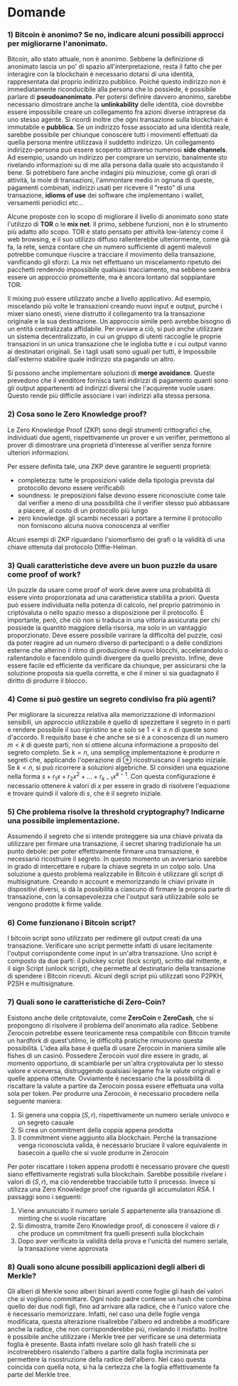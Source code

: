 # Domande

### 1) Bitcoin è anonimo? Se no, indicare alcuni possibili approcci per migliorarne l'anonimato.

Bitcoin, allo stato attuale, non è anonimo. Sebbene la definizione di anonimato lascia un po' di spazio all'interpretazione, resta il fatto che per interagire con la blockchain è necessario dotarsi di una identità, rappresentata dal proprio indirizzo pubblico. Poiché questo indirizzo non è immediatamente riconducibile alla persona che lo possiede, è possibile parlare di **pseudoanonimato**. Per potersi definire davvero anonimo, sarebbe necessario dimostrare anche la **unlinkability** delle identità, cioè dovrebbe essere impossibile creare un collegamento fra azioni diverse intraprese da uno stesso agente.
Si ricordi inoltre che ogni transazione sulla blockchain è immutabile e **pubblica**. Se un indirizzo fosse associato ad una identità reale, sarebbe possibile per chiunque conoscere tutti i movimenti effettuati da quella persona mentre utilizzava il suddetto indirizzo.
Un collegamento indirizzo-persona può essere scoperto attraverso numerosi **side channels**. Ad esempio, usando un indirizzo per comprare un servizio, banalmente sto rivelando informazioni su di me alla persona dalla quale sto acquistando il bene. Si potrebbero fare anche indagini più minuziose, come gli orari di attività, la mole di transazioni, l'ammontare medio in ognuna di queste, pagamenti combinati, indirizzi usati per ricevere il "resto" di una transazione, **idioms of use** dei software che implementano i wallet, versamenti periodici etc...

Alcune proposte con lo scopo di migliorare il livello di anonimato sono state l'utilizzo di **TOR** o le **mix net**. Il primo, sebbene funzioni, non è lo strumento più adatto allo scopo. TOR è stato pensato per attività low-latency come il web browsing, e il suo utilizzo diffuso rallenterebbe ulteriormente, come già fa, la rete, senza contare che un numero sufficiente di agenti malevoli potrebbe comunque riuscire a tracciare il movimento della transazione, vanificando gli sforzi.
La  mix net effettuano un miscelamento ripetuto dei pacchetti rendendo impossibile qualsiasi tracciamento, ma sebbene sembra essere un approccio promettente, ma è ancora lontano dal soppiantare TOR.

Il mixing può essere utilizzato anche a livello applicativo. Ad esempio,  miscelando più volte le transazioni creando nuovi input e output, purché i mixer siano onesti, viene distrutto il collegamento tra la transazione originale e la sua destinazione. Un approccio simile però avrebbe bisogno di un entità centralizzata affidabile. Per ovviare a ciò, si può anche utilizzare un sistema decentralizzato, in cui un gruppo di utenti raccoglie le proprie transazioni in un unica transazione che le ingloba tutte e i cui output vanno ai destinatari originali. Se i tagli usati sono uguali per tutti, è impossibile dall'esterno stabilire quale indirizzo sta pagando un altro.

Si possono anche implementare soluzioni di **merge avoidance**. Queste prevedono che il venditore fornisca tanti indirizzi di pagamento quanti sono gli output appartenenti ad indirizzi diversi che l'acquirente vuole usare. Questo rende più difficile associare i vari indirizzi alla stessa persona.

### 2) Cosa sono le Zero Knowledge proof?

Le Zero Knowledge Proof (ZKP) sono degli strumenti crittografici che, individuati due agenti, rispettivamente un prover e un verifier, permettono al prover di dimostrare una proprietà d'interesse al verifier senza fornire ulteriori informazioni.

Per essere definita tale, una ZKP deve garantire le seguenti proprietà: 

- completezza: tutte le proposizioni valide della tipologia prevista dal protocollo devono essere verificabili
- soundness: le preposizioni false devono essere riconosciute come tale dal verifier a meno di una possibilità che il verifier stesso può abbassare a piacere, al costo di un protocollo più lungo
- zero knowledge. gli scambi necessari a portare a termine il protocollo non forniscono alcuna nuova conoscenza al verifier

Alcuni esempi di ZKP riguardano l'siomorfismo dei grafi o la validità di una chiave ottenuta dal protocolo DIffie-Helman.

### 3) Quali caratteristiche deve avere un buon puzzle da usare come proof of work?

Un puzzle da usare come proof of work deve avere una probabilità di essere vinto proporzionata ad una caratteristica stabilita a priori. Questa può essere individuata nella potenza di calcolo, nel proprio patrimonio in criptovaluta o nello spazio messo a disposizione per il protocollo. È importante, però, che ciò non si traduca in una vittoria assicurata per chi possiede la quantitò maggiore della risorsa, ma solo in un vantaggio proporzionato.
Deve essere possibile varirare la difficoltà del puzzle, così da poter reagire ad un numero diverso di partecipanti o a delle condizioni esterne che alterino il ritmo di produzione di nuovi blocchi, accelerandolo o rallentandolo e facendolo quindi divergere da quello previsto.
Infine, deve essere facile ed efficiente da verificare da chiunque, per assicurarsi che la soluzione proposta sia quella corretta, e che il miner si sia guadagnato il diritto di produrre il blocco.

### 4) Come si può gestire un segreto condiviso fra più agenti?

Per migliorare la sicurezza relativa alla memorizzazione di informazioni sensibili, un approccio utilizzabile è quello di spezzettare il segreto in $n$ parti e rendere possibile il suo ripristino se e solo se $1 \lt k \le n$ di queste sono d'accordo. Il requisito base è che anche se si è a conoscenza di un numero $m \lt k$ di queste parti, non si ottiene alcuna informazione a proposito del segreto completo.
Se $k = n$, una semplice implementazione è produrre $n$ segreti che, applicando l'operazione di $\oplus$ ricostruiscano il segreto iniziale.
Se $k \lt n$, si può ricorrere a soluzioni algebriche. SI consideri una equazione nella forma $s + r_1x + r_2x^2 + ... + r_{k-1}x^{k - 1}$. Con questa configurazione è necessario ottenere $k$ valori di $x$ per essere in grado di risolvere l'equazione e trovare quindi il valore di $s$, che è il segreto iniziale.

### 5) Che problema risolve la threshold cryptography? Indicarne una possibile implementazione.

Assumendo il segreto che si intende proteggere sia una chiave privata da utilizzare per firmare una transazione, il secret sharing tradizionale ha un punto debole: per poter effettivamente firmare una transazione, è necessario ricostruire il segreto. In questo momento un avversario sarebbe in grado di intercettare e rubare la chiave segreta in un colpo solo.
Una soluzione a questo problema realizzabile in Bitcoin è utilizzare gli script di multisignature. Creando $n$ account e memorizzando le chiavi private in dispositivi diversi, si dà la possibilità a ciascuno di firmare la propria parte di transazione, con la consapevolezza che l'output sarà utilizzabile solo se vengono prodotte $k$ firme valide. 

### 6) Come funzionano i Bitcoin script?

I bitcoin script sono utilizzato per redimere gli output creati da una transazione. Verificare uno script permette infatti di usare lecitamente l'output corrispondente come input in un'altra transazione. Uno script è composto da due parti: il pulickey script (lock script), scritto dal mittente, e il sign Script (unlock script), che permette al destinatario della transazione di spendere i Bitcoin ricevuti. Alcuni degli script più utilizzati sono P2PKH, P2SH e multisignature.

### 7) Quali sono le caratteristiche di Zero-Coin?

Esistono anche delle critptovalute, come **ZeroCoin** e **ZeroCash**, che si propongono di risolvere il problema dell'anonimato alla radice. 
Sebbene Zerocoin potrebbe essere teoricamente resa compatibile con Bitcoin tramite un hardfork di quest'utilmo, le difficoltà pratiche rimuovono questa possibilità. L'idea alla base è quella di usare Zerocoin in maniera simile alle fishes di un casinò. Possedere Zerocoin vuol dire essere in grado, al momento opportuno, di scambiarle per un'altra cryptovaluta per lo stesso valore e viceversa, distruggendo qualsiasi legame fra le valute originali e quelle appena ottenute. Ovviamente è necessario che la possibilità di riscattare la valute a partire da Zerocoin possa essere effettuata una volta sola per token. 
Per produrre una Zerocoin, è necessario procedere nella seguente maniera:

1. Si genera una coppia $(S, r)$, rispettivamente un numero seriale univoco e un segreto casuale
2. Si crea un commitment della coppia appena prodotta
3. Il commitment viene aggiunto alla blockchain. Perché la transazione venga riconosciuta valida, è necessario bruciare il valore equivalente in basecoin a quello che si vuole produrre in Zerocoin

Per poter riscattare i token appena prodotti è necessario provare che questi siano effettivamente registrati sulla blockchain. Sarebbe possibile rivelare i valori di $(S, r)$, ma ciò renderebbe tracciabile tutto il processo. Invece si utilizza una Zero Knowledge proof che riguarda gli accumulatori $RSA$. I passaggi sono i seguenti:

1. Viene annunciato il numero seriale $S$ appartenente alla transazione di minting che si vuole riscattare
2. Si dimostra, tramite Zero Knowledge proof, di conoscere il valore di $r$ che produce un commitment fra quelli presenti sulla blockchain
3. Dopo aver verificato la validità della prova e l'unicità del numero seriale, la transazione viene approvata

### 8) Quali sono alcune possibili applicazioni degli alberi di Merkle?

Gli alberi di Merkle sono alberi binari aventi come foglie gli hash dei valori che si vogliono committare. Ogni nodo padre contiene un hash che combina quello dei due nodi figli, fino ad arrivare alla radice, che è l'unico valore che è necessario memorizzare. Infatti, nel caso una delle foglie venga modificata, questa alterazione risalirebbe l'albero ed andrebbe a modificare anche la radice, che non corrisponderebbe più, rivelando il misfatto.
Inoltre è possibile anche utilizzare i Merkle tree per verificare se una determiata foglia è presente. Basta infatti rivelare solo gli hash fratelli che si incotrerebbero risalendo l'albero a partire dalla foglia incriminata per permettere la risostruzione della radice dell'albero. Nel caso questa coincida con quella nota, si ha la certezza che la foglia effettivamente fa parte del Merkle tree.
